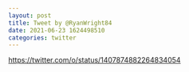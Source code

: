 ```yaml
--- 
layout: post 
title: Tweet by @RyanWright84 
date: 2021-06-23 1624498510 
categories: twitter 
--- 
```

https://twitter.com/o/status/1407874882264834054